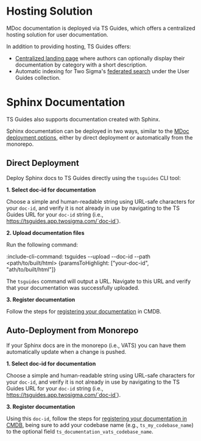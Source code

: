 # Hosting Solution

MDoc documentation is deployed via TS Guides, which offers a centralized hosting solution for user documentation.

In addition to providing hosting, TS Guides offers:
* [Centralized landing page](https://tsguides.app.twosigma.com) where authors can optionally display their documentation by category with a short description.
* Automatic indexing for Two Sigma's [federated search](https://search.app.twosigma.com) under the User Guides collection.

# Sphinx Documentation

TS Guides also supports documentation created with Sphinx.

Sphinx documentation can be deployed  in two ways, similar to the [MDoc deployment options](deployment/workflows), either by direct deployment or automatically from the monorepo.
## Direct Deployment

Deploy Sphinx docs to TS Guides directly using the `tsguides` CLI tool:

**1. Select doc-id for documentation**

Choose a simple and human-readable string using URL-safe characters for your `doc-id`, and verify it is not already in use by navigating to the TS Guides URL for your `doc-id` string (i.e., https://tsguides.app.twosigma.com/`doc-id`).

**2.  Upload documentation files**

Run the following command:

:include-cli-command: tsguides --upload --doc-id <your-doc-id> --path <path/to/built/html> {paramsToHighlight: ["your-doc-id", "ath/to/built/html"]}

The `tsguides` command will output a URL. Navigate to this URL and verify that your documentation was successfully uploaded.

**3.  Register documentation**

Follow the steps for [registering your documentation](deployment/registration) in CMDB.


## Auto-Deployment from Monorepo

If your Sphinx docs are in the monorepo (i.e., VATS) you can have them automatically update when a change is pushed. 

**1. Select doc-id for documentation**

Choose a simple and human-readable string using URL-safe characters for your `doc-id`, and verify it is not already in use by navigating to the TS Guides URL for your `doc-id` string (i.e., https://tsguides.app.twosigma.com/`doc-id`).

**3.  Register documentation**

Using this `doc-id`, follow the steps for [registering your documentation in CMDB](deployment/workflows#register-documentation), being sure to add your codebase name (e.g., `ts_my_codebase_name`) to the optional field `ts_documentation_vats_codebase_name`.